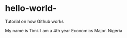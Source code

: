 # hello-world-
Tutorial on how Github works 


My name is Timi. I am a 4th year Economics Major. 
Nigeria
